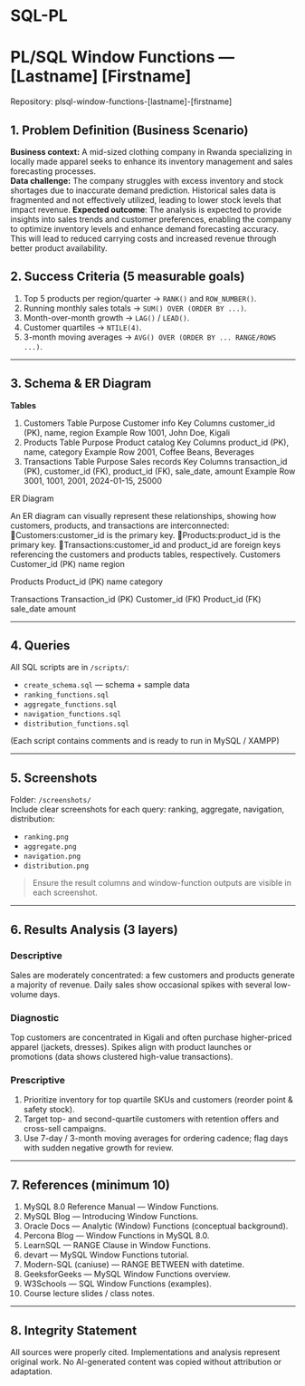 # SQL-PL
# PL/SQL Window Functions — [Lastname] [Firstname]
Repository: plsql-window-functions-[lastname]-[firstname]

## 1. Problem Definition (Business Scenario)
**Business context:** A mid-sized clothing company in Rwanda specializing in locally made apparel seeks to enhance its inventory management and sales forecasting processes.  
**Data challenge:** The company struggles with excess inventory and stock shortages due to inaccurate demand prediction. Historical sales data is fragmented and not effectively utilized, leading to lower stock levels that impact revenue.
**Expected outcome**: The analysis is expected to provide insights into sales trends and customer preferences, enabling the company to optimize inventory levels and enhance demand forecasting accuracy. This will lead to reduced carrying costs and increased revenue through better product availability.

## 2. Success Criteria (5 measurable goals)
1. Top 5 products per region/quarter → `RANK()` and `ROW_NUMBER()`.  
2. Running monthly sales totals → `SUM() OVER (ORDER BY ...)`.  
3. Month-over-month growth → `LAG()` / `LEAD()`.  
4. Customer quartiles → `NTILE(4)`.  
5. 3-month moving averages → `AVG() OVER (ORDER BY ... RANGE/ROWS ...)`.

---

## 3. Schema & ER Diagram
**Tables**
1. Customers Table
Purpose	Customer info
Key Columns	customer_id (PK), name, region
Example Row	1001, John Doe, Kigali
2. Products Table
Purpose	Product catalog
Key Columns	product_id (PK), name, category
Example Row	2001, Coffee Beans, Beverages
3. Transactions Table
Purpose	Sales records
Key Columns	transaction_id (PK), customer_id (FK), product_id (FK), sale_date, amount
Example Row	3001, 1001, 2001, 2024-01-15, 25000

ER Diagram

An ER diagram can visually represent these relationships, showing how customers, products, and transactions are interconnected:
Customers:customer_id is the primary key.
Products:product_id is the primary key.
Transactions:customer_id and product_id are foreign keys referencing the customers and products tables, respectively.
Customers
Customer_id (PK)	name	region

Products
Product_id (PK)	name	category

Transactions
Transaction_id (PK)	Customer_id (FK)	Product_id (FK)	sale_date	amount


---

## 4. Queries
All SQL scripts are in `/scripts/`:
- `create_schema.sql` — schema + sample data
- `ranking_functions.sql`
- `aggregate_functions.sql`
- `navigation_functions.sql`
- `distribution_functions.sql`

(Each script contains comments and is ready to run in MySQL / XAMPP)

---

## 5. Screenshots
Folder: `/screenshots/`  
Include clear screenshots for each query: ranking, aggregate, navigation, distribution:
- `ranking.png`
- `aggregate.png`
- `navigation.png`
- `distribution.png`

> Ensure the result columns and window-function outputs are visible in each screenshot.

---

## 6. Results Analysis (3 layers)

### Descriptive
Sales are moderately concentrated: a few customers and products generate a majority of revenue. Daily sales show occasional spikes with several low-volume days.

### Diagnostic
Top customers are concentrated in Kigali and often purchase higher-priced apparel (jackets, dresses). Spikes align with product launches or promotions (data shows clustered high-value transactions).

### Prescriptive
1. Prioritize inventory for top quartile SKUs and customers (reorder point & safety stock).  
2. Target top- and second-quartile customers with retention offers and cross-sell campaigns.  
3. Use 7-day / 3-month moving averages for ordering cadence; flag days with sudden negative growth for review.

---

## 7. References (minimum 10)
1. MySQL 8.0 Reference Manual — Window Functions.  
2. MySQL Blog — Introducing Window Functions.  
3. Oracle Docs — Analytic (Window) Functions (conceptual background).  
4. Percona Blog — Window Functions in MySQL 8.0.  
5. LearnSQL — RANGE Clause in Window Functions.  
6. devart — MySQL Window Functions tutorial.  
7. Modern-SQL (caniuse) — RANGE BETWEEN with datetime.  
8. GeeksforGeeks — MySQL Window Functions overview.  
9. W3Schools — SQL Window Functions (examples).  
10. Course lecture slides / class notes.


---

## 8. Integrity Statement
All sources were properly cited. Implementations and analysis represent original work. No AI-generated content was copied without attribution or adaptation.
